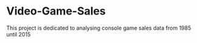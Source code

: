 # Video-Game-Sales
This project is dedicated to analysing console game sales data from 1985 until 2015
